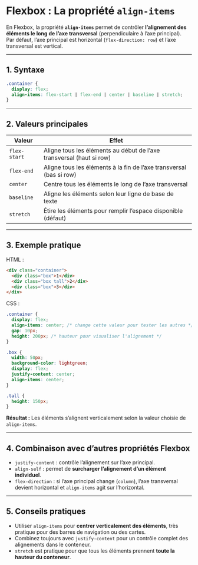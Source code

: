 # Flexbox : La propriété `align-items`

En Flexbox, la propriété **`align-items`** permet de contrôler **l’alignement des éléments le long de l’axe transversal** (perpendiculaire à l’axe principal).  
Par défaut, l’axe principal est horizontal (`flex-direction: row`) et l’axe transversal est vertical.

---

## 1. Syntaxe

```css
.container {
  display: flex;
  align-items: flex-start | flex-end | center | baseline | stretch;
}
```

---

## 2. Valeurs principales

| Valeur          | Effet                                                                 |
|-----------------|----------------------------------------------------------------------|
| `flex-start`    | Aligne tous les éléments au début de l’axe transversal (haut si row) |
| `flex-end`      | Aligne tous les éléments à la fin de l’axe transversal (bas si row)  |
| `center`        | Centre tous les éléments le long de l’axe transversal               |
| `baseline`      | Aligne les éléments selon leur ligne de base de texte                |
| `stretch`       | Étire les éléments pour remplir l’espace disponible (défaut)         |

---

## 3. Exemple pratique

HTML :

```html
<div class="container">
  <div class="box">1</div>
  <div class="box tall">2</div>
  <div class="box">3</div>
</div>
```

CSS :

```css
.container {
  display: flex;
  align-items: center; /* change cette valeur pour tester les autres */
  gap: 10px;
  height: 200px; /* hauteur pour visualiser l'alignement */
}

.box {
  width: 50px;
  background-color: lightgreen;
  display: flex;
  justify-content: center;
  align-items: center;
}

.tall {
  height: 150px;
}
```

**Résultat :** Les éléments s’alignent verticalement selon la valeur choisie de `align-items`.

---

## 4. Combinaison avec d’autres propriétés Flexbox

- `justify-content` : contrôle l’alignement sur l’axe principal.  
- `align-self` : permet de **surcharger l’alignement d’un élément individuel**.  
- `flex-direction` : si l’axe principal change (`column`), l’axe transversal devient horizontal et `align-items` agit sur l’horizontal.

---

## 5. Conseils pratiques

- Utiliser `align-items` pour **centrer verticalement des éléments**, très pratique pour des barres de navigation ou des cartes.  
- Combinez toujours avec `justify-content` pour un contrôle complet des alignements dans le conteneur.  
- `stretch` est pratique pour que tous les éléments prennent **toute la hauteur du conteneur**.
